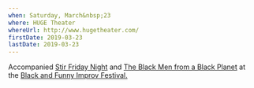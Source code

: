 ```yaml
---
when: Saturday, March&nbsp;23
where: HUGE Theater
whereUrl: http://www.hugetheater.com/
firstDate: 2019-03-23
lastDate: 2019-03-23
---
```


Accompanied [Stir Friday Night][stir-friday]
and [The Black Men from a Black Planet][black-planet]
at the [Black and Funny Improv Festival.][black-and-funny]

[stir-friday]: http://stirfridaynight.org/
[black-planet]: https://www.facebook.com/BlackMenBlackPlanet/
[black-and-funny]: https://blackandfunny.com
